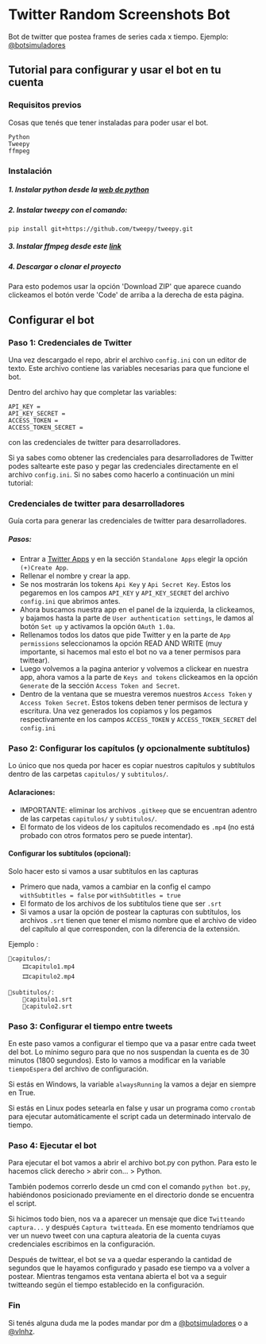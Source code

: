# Twitter Random Screenshots Bot

Bot de twitter que postea frames de series cada x tiempo.
Ejemplo: [@botsimuladores](https://www.twitter.com/botsimuladores/)

## Tutorial para configurar y usar el bot en tu cuenta

### Requisitos previos

Cosas que tenés que tener instaladas para poder usar el bot.

```
Python
Tweepy
ffmpeg
```

### Instalación

##### 1. Instalar python desde la [web de python](https://www.python.org/downloads/)

##### 2.  Instalar tweepy con el comando:
```
pip install git+https://github.com/tweepy/tweepy.git
```

##### 3.  Instalar ffmpeg desde este [link](https://www.gyan.dev/ffmpeg/builds/ffmpeg-git-full.7z)

##### 4. Descargar o clonar el proyecto
Para esto podemos usar la opción 'Download ZIP' que aparece cuando clickeamos el botón verde 'Code' de arriba a la derecha de esta página.

## Configurar el bot
### Paso 1: Credenciales de Twitter
Una vez descargado el repo, abrir el archivo ``config.ini`` con un editor de texto. Este archivo contiene las variables necesarias para que funcione el bot.

Dentro del archivo hay que completar las variables:
```
API_KEY =
API_KEY_SECRET =
ACCESS_TOKEN =
ACCESS_TOKEN_SECRET = 
```
con las credenciales de twitter para desarrolladores.

Si ya sabes como obtener las credenciales para desarrolladores de Twitter podes saltearte este paso y pegar las credenciales directamente en el archivo ```config.ini```.
Si no sabes como hacerlo a continuación un mini tutorial:


### Credenciales de twitter para desarrolladores
Guía corta para generar las credenciales de twitter para desarrolladores.
##### Pasos: 
* Entrar a [Twitter Apps](https://apps.twitter.com/) y en la sección `Standalone Apps` elegir la opción `(+)Create App`.
* Rellenar el nombre y crear la app.
* Se nos mostrarán los tokens ``Api Key`` y ``Api Secret Key``. Estos los pegaremos en los campos ``API_KEY`` y ``API_KEY_SECRET`` del archivo ``config.ini`` que abrimos antes.
* Ahora buscamos nuestra app en el panel de la izquierda, la clickeamos, y bajamos hasta la parte de ```User authentication settings```, le damos al botón ```Set up``` y activamos la opción ```OAuth 1.0a```.
* Rellenamos todos los datos que pide Twitter y en la parte de ```App permissions``` seleccionamos la opción READ AND WRITE (muy importante, si hacemos mal esto el bot no va a tener permisos para twittear).
* Luego volvemos a la pagina anterior y volvemos a clickear en nuestra app, ahora vamos a la parte de ``Keys and tokens`` clickeamos en la opción ``Generate`` de la sección ``Access Token and Secret``.
* Dentro de la ventana que se muestra veremos nuestros ``Access Token`` y ``Access Token Secret``. Estos tokens deben tener permisos de lectura y escritura. Una vez generados los copiamos y los pegamos respectivamente en los campos ```ACCESS_TOKEN``` y ```ACCESS_TOKEN_SECRET``` del ```config.ini```

### Paso 2: Configurar los capítulos (y opcionalmente subtítulos)
Lo único que nos queda por hacer es copiar nuestros capítulos y subtítulos dentro de las carpetas ```capitulos/``` y ```subtitulos/```.

#### Aclaraciones:
* IMPORTANTE: eliminar los archivos ```.gitkeep``` que se encuentran adentro de las carpetas ```capitulos/``` y ```subtitulos/```.
* El formato de los videos de los capitulos recomendado es ```.mp4``` (no está probado con otros formatos pero se puede intentar).

#### Configurar los subtítulos (opcional):
Solo hacer esto si vamos a usar subtítulos en las capturas
* Primero que nada, vamos a cambiar en la config el campo ```withSubtitles = false``` por ```withSubtitles = true```
* El formato de los archivos de los subtítulos tiene que ser ```.srt```
* Si vamos a usar la opción de postear la capturas con subtítulos, los archivos ```.srt``` tienen que tener el mismo nombre que el archivo de video del capítulo al que corresponden, con la diferencia de la extensión.

Ejemplo :

```
📂capitulos/:
    🎞️capitulo1.mp4
    🎞️capitulo2.mp4
```

```
📂subtitulos/:
    📝capitulo1.srt
    📝capitulo2.srt
```

### Paso 3: Configurar el tiempo entre tweets
En este paso vamos a configurar el tiempo que va a pasar entre cada tweet del bot. Lo mínimo seguro para que no nos suspendan la cuenta es de 30 minutos (1800 segundos).
Esto lo vamos a modificar en la variable ```tiempoEspera``` del archivo de configuración.

Si estás en Windows, la variable ```alwaysRunning``` la vamos a dejar en siempre en True.

Si estás en Linux podes setearla en false y usar un programa como ```crontab``` para ejecutar automáticamente el script cada un determinado intervalo de tiempo.

### Paso 4: Ejecutar el bot
Para ejecutar el bot vamos a abrir el archivo bot.py con python. Para esto le hacemos click derecho > abrir con... > Python.


También podemos correrlo desde un cmd con el comando ```python bot.py```, habiéndonos posicionado previamente en el directorio donde se encuentra el script.

Si hicimos todo bien, nos va a aparecer un mensaje que dice ```Twitteando captura...``` y después ```Captura twitteada```. En ese momento tendríamos que ver un nuevo tweet con una captura aleatoria de la cuenta cuyas credenciales escribimos en la configuración.

Después de twittear, el bot se va a quedar esperando la cantidad de segundos que le hayamos configurado y pasado ese tiempo va a volver a postear.
Mientras tengamos esta ventana abierta el bot va a seguir twitteando según el tiempo establecido en la configuración.

### Fin
Si tenés alguna duda me la podes mandar por dm a [@botsimuladores](https://www.twitter.com/botsimuladores) o a [@vlnhz](https://www.twitter.com/vlnhz).
